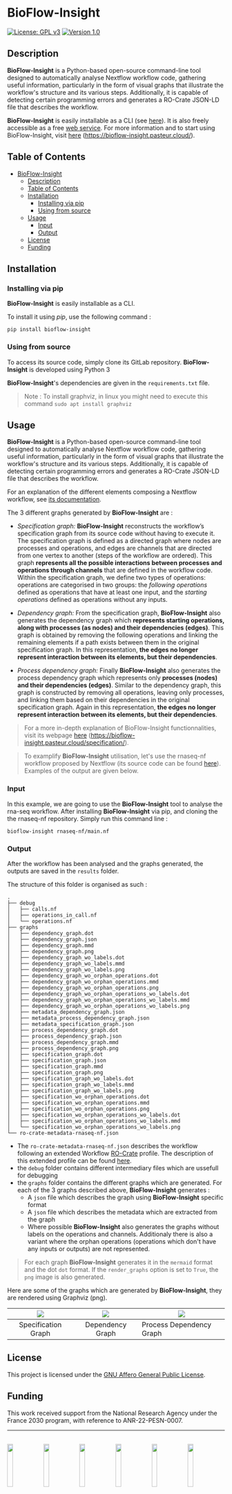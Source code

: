 # BioFlow-Insight


[![License: GPL v3](https://img.shields.io/badge/License-GPLv3-green.svg)](https://www.gnu.org/licenses/gpl-3.0) [![Version 1.0](https://img.shields.io/badge/version-v1.0-yellow)]()



## Description

**BioFlow-Insight** is a Python-based open-source command-line tool designed to automatically analyse Nextflow workflow code, gathering useful information, particularly in the form of visual graphs that illustrate the workflow's structure and its various steps. Additionally, it is capable of detecting certain programming errors and generates a RO-Crate JSON-LD file that describes the workflow.

**BioFlow-Insight** is easily installable as a CLI (see [here](https://pypi.org/project/bioflow-insight/)). It is also freely accessible as a free [web service](https://bioflow-insight.pasteur.cloud/). For more information and to start using BioFlow-Insight, visit [here](https://bioflow-insight.pasteur.cloud/) (https://bioflow-insight.pasteur.cloud/).


## Table of Contents

- [BioFlow-Insight](#bioflow-insight)
  - [Description](#description)
  - [Table of Contents](#table-of-contents)
  - [Installation](#installation)
    - [Installing via pip](#installing-via-pip)
    - [Using from source](#using-from-source)
  - [Usage](#usage)
    - [Input](#input)
    - [Output](#output)
  - [License](#license)
  - [Funding](#funding)

## Installation

### Installing via pip

**BioFlow-Insight** is easily installable as a CLI.

To install it using *pip*, use the following command :

```
pip install bioflow-insight
```


### Using from source

To access its source code, simply clone its GitLab repository. **BioFlow-Insight** is developed using Python 3

**BioFlow-Insight**'s dependencies are given in the `requirements.txt` file.

> Note : To install graphviz, in linux you might need to execute this command `sudo apt install graphviz`


## Usage

**BioFlow-Insight** is a Python-based open-source command-line tool designed to automatically analyse Nextflow workflow code, gathering useful information, particularly in the form of visual graphs that illustrate the workflow's structure and its various steps. Additionally, it is capable of detecting certain programming errors and generates a RO-Crate JSON-LD file that describes the workflow.


For an explanation of the different elements composing a Nextflow workflow, see [its documentation](https://www.nextflow.io/docs/latest/index.html).

The 3 different graphs generated by **BioFlow-Insight** are : 

* *Specification graph:* **BioFlow-Insight** reconstructs the workflow’s specification graph from its source code without having to execute it. The specification graph is defined as a directed graph where nodes are processes and operations, and edges are channels that are directed from one vertex to another (steps of the workflow are ordered). This graph **represents all the possible interactions between processes and operations through channels** that are defined in the workflow code. Within the specification graph, we define two types of operations: operations are categorised in two groups: the *following operations* defined as operations that have at least one input, and the *starting operations* defined as operations without any inputs.
  
* *Dependency graph:* From the specification graph, **BioFlow-Insight** also generates the dependency graph which **represents starting operations, along with processes (as nodes) and their dependencies (edges)**. This graph is obtained by removing the following operations and linking the remaining elements if a path exists between them in the original specification graph. In this representation, **the edges no longer represent interaction between its elements, but their dependencies**.  

* *Process dependency graph:* Finally **BioFlow-Insight** also generates the process dependency graph which represents only **processes (nodes) and their dependencies (edges)**. Similar to the dependency graph, this graph is constructed by removing all operations, leaving only processes, and linking them based on their dependencies in the original specification graph. Again in this representation, **the edges no longer represent interaction between its elements, but their dependencies**.

> For a more in-depth explanation of BioFlow-Insight functionnalities, visit its webpage [here](https://bioflow-insight.pasteur.cloud/specification/) (https://bioflow-insight.pasteur.cloud/specification/).

> To examplify **BioFlow-Insight** utilisation, let's use the rnaseq-nf workflow proposed by Nextflow (its source code can be found [here](https://github.com/nextflow-io/rnaseq-nf/tree/8253a586cc5a9679d37544ac54f72167cced324b)). Examples of the output are given below. 

### Input 

In this example, we are going to use the **BioFlow-Insight** tool to analyse the rna-seq workflow. After installing **BioFlow-Insight** via pip, and cloning the the rnaseq-nf repository. Simply run this command line :


```
bioflow-insight rnaseq-nf/main.nf
```

### Output

After the workflow has been analysed and the graphs generated, the outputs are saved in the `results` folder.

The structure of this folder is organised as such :

```
.
├── debug
│   ├── calls.nf
│   ├── operations_in_call.nf
│   └── operations.nf
├── graphs
│   ├── dependency_graph.dot
│   ├── dependency_graph.json
│   ├── dependency_graph.mmd
│   ├── dependency_graph.png
│   ├── dependency_graph_wo_labels.dot
│   ├── dependency_graph_wo_labels.mmd
│   ├── dependency_graph_wo_labels.png
│   ├── dependency_graph_wo_orphan_operations.dot
│   ├── dependency_graph_wo_orphan_operations.mmd
│   ├── dependency_graph_wo_orphan_operations.png
│   ├── dependency_graph_wo_orphan_operations_wo_labels.dot
│   ├── dependency_graph_wo_orphan_operations_wo_labels.mmd
│   ├── dependency_graph_wo_orphan_operations_wo_labels.png
│   ├── metadata_dependency_graph.json
│   ├── metadata_process_dependency_graph.json
│   ├── metadata_specification_graph.json
│   ├── process_dependency_graph.dot
│   ├── process_dependency_graph.json
│   ├── process_dependency_graph.mmd
│   ├── process_dependency_graph.png
│   ├── specification_graph.dot
│   ├── specification_graph.json
│   ├── specification_graph.mmd
│   ├── specification_graph.png
│   ├── specification_graph_wo_labels.dot
│   ├── specification_graph_wo_labels.mmd
│   ├── specification_graph_wo_labels.png
│   ├── specification_wo_orphan_operations.dot
│   ├── specification_wo_orphan_operations.mmd
│   ├── specification_wo_orphan_operations.png
│   ├── specification_wo_orphan_operations_wo_labels.dot
│   ├── specification_wo_orphan_operations_wo_labels.mmd
│   └── specification_wo_orphan_operations_wo_labels.png
└── ro-crate-metadata-rnaseq-nf.json
```

* The `ro-crate-metadata-rnaseq-nf.json` describes the workflow following an extended Workflow [RO-Crate](https://www.researchobject.org/ro-crate/) profile. The description of this extended profile can be found [here](https://gitlab.liris.cnrs.fr/sharefair/posters/swat4hcls-2024).
* the `debug` folder contains different intermediary files which are ussefull for debugging
* the `graphs` folder contains the different graphs which are generated. For each of the 3 graphs described above, **BioFlow-Insight** generates :
  * A `json` file which describes the graph using **BioFlow-Insight** specific format
  * A `json` file which describes the metadata which are extracted from the graph
  * Where possible **BioFlow-Insight** also generates the graphs without labels on the operations and channels. Additionaly there is also a variant where the orphan operations (operations which don't have any inputs or outputs) are not represented.

> For each graph **BioFlow-Insight** generates it in the `mermaid` format and the dot `dot` format. If the `render_graphs` option is set to `True`, the `png` image is also generated.

Here are some of the graphs which are generated by **BioFlow-Insight**, they are rendered using Graphviz (png).

| <img align="center" src="https://gitlab.liris.cnrs.fr/sharefair/bioflow-insight/-/raw/main/img/specification_graph.png" >  | <img align="center" src="https://gitlab.liris.cnrs.fr/sharefair/bioflow-insight/-/raw/main/img/dependency_graph.png">   | <img align="center" src="https://gitlab.liris.cnrs.fr/sharefair/bioflow-insight/-/raw/main/img/process_dependency_graph.png" >   |
|:-:|:-:|---|
| Specification Graph  |  Dependency Graph | Process Dependency Graph  |


## License

This project is licensed under the [GNU Affero General Public License](https://www.gnu.org/licenses/agpl-3.0.en.html).


## Funding

This work received support from the National Research Agency under the France 2030 program, with reference to ANR-22-PESN-0007.

___
<br>

<img align="left" src="https://gitlab.liris.cnrs.fr/sharefair/bioflow-insight/-/raw/main/img/logo.png" width="16%">
<img align="left" src="https://gitlab.liris.cnrs.fr/sharefair/bioflow-insight/-/raw/main/img/paris_saclay.png" width="16%">
<img align="left" src="https://gitlab.liris.cnrs.fr/sharefair/bioflow-insight/-/raw/main/img/lisn.png" width="16%">
<img align="left" src="https://gitlab.liris.cnrs.fr/sharefair/bioflow-insight/-/raw/main/img/pasteur.png" width="16%">
<img align="left" src="https://gitlab.liris.cnrs.fr/sharefair/bioflow-insight/-/raw/main/img/sharefair.png" width="16%">
<img align="left" src="https://gitlab.liris.cnrs.fr/sharefair/bioflow-insight/-/raw/main/img/france2030.png" width="16%">

<br/><br/>
<br/><br/>

